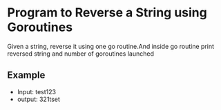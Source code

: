 # Program to Reverse a String using Goroutines

Given a string, reverse it using one go routine.And inside go routine print reversed string and number of goroutines launched

## Example
- Input: test123
- output: 321tset